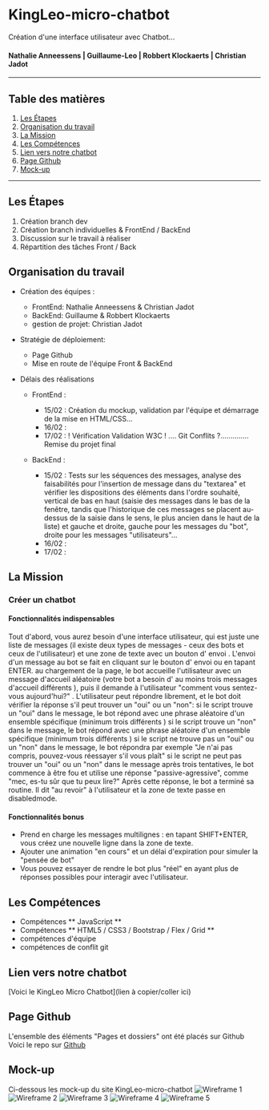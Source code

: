 # KingLeo-micro-chatbot
Création d'une interface utilisateur avec Chatbot...

#### Nathalie Anneessens | Guillaume-Leo | Robbert Klockaerts | Christian Jadot

***

## Table des matières
1. [Les Étapes](#Les-Etapes)
2. [Organisation du travail](#Organisation-du-travail)
3. [La Mission](#La-Mission)
4. [Les Compétences](#Les-Compétences)
5. [Lien vers notre chatbot](#Lien-vers-notre-chatbot)
6. [Page Github](#Page-Github)
7. [Mock-up](#Mock-up)

***

<a name="Les-Etapes"></a>
## Les Étapes
1. Création branch dev
2. Création branch individuelles & FrontEnd / BackEnd
3. Discussion sur le travail à réaliser
4. Répartition des tâches Front / Back

<a name="Organisation-du-travail"></a>
## Organisation du travail
- Création des équipes :
  - FrontEnd: Nathalie Anneessens & Christian Jadot
  - BackEnd: Guillaume & Robbert Klockaerts
  - gestion de projet: Christian Jadot

- Stratégie de déploiement:
  - Page Github
  - Mise en route de l'équipe Front & BackEnd

- Délais des réalisations
  - FrontEnd :
    - 15/02 : Création du mockup, validation par l'équipe et démarrage de la mise en HTML/CSS...
    - 16/02 :
    - 17/02 : ! Vérification Validation W3C ! .... Git Conflits ?.............. Remise du projet final

  - BackEnd :
    - 15/02 : Tests sur les séquences des messages, analyse des faisabilités pour l'insertion de message dans du "textarea" et vérifier les dispositions des éléments dans l'ordre souhaité, vertical de bas en haut (saisie des messages dans le bas de la fenêtre, tandis que l'historique de ces messages se placent au-dessus de la saisie dans le sens, le plus ancien dans le haut de la liste) et gauche et droite, gauche pour les messages du "bot", droite pour les messages "utilisateurs"...
    - 16/02 : 
    - 17/02 : 

<a name="La-Mission"></a>
## La Mission
### Créer un chatbot
#### Fonctionnalités indispensables
Tout d'abord, vous aurez besoin d'une interface utilisateur, qui est juste une liste de messages (il existe deux types de messages - ceux des bots et ceux de l'utilisateur) et une zone de texte avec un bouton d' envoi .
L'envoi d'un message au bot se fait en cliquant sur le bouton d' envoi ou en tapant ENTER.
au chargement de la page, le bot accueille l'utilisateur avec un message d'accueil aléatoire (votre bot a besoin d' au moins trois messages d'accueil différents ), puis il demande à l'utilisateur "comment vous sentez-vous aujourd'hui?" .
L'utilisateur peut répondre librement, et le bot doit vérifier la réponse s'il peut trouver un "oui" ou un "non":
si le script trouve un "oui" dans le message, le bot répond avec une phrase aléatoire d'un ensemble spécifique (minimum trois différents )
si le script trouve un "non" dans le message, le bot répond avec une phrase aléatoire d'un ensemble spécifique (minimum trois différents )
si le script ne trouve pas un "oui" ou un "non" dans le message, le bot répondra par exemple "Je n'ai pas compris, pouvez-vous réessayer s'il vous plaît"
si le script ne peut pas trouver un "oui" ou un "non" dans le message après trois tentatives, le bot commence à être fou et utilise une réponse "passive-agressive", comme "mec, es-tu sûr que tu peux lire?"
Après cette réponse, le bot a terminé sa routine. Il dit "au revoir" à l'utilisateur et la zone de texte passe en disabledmode.
#### Fonctionnalités bonus
- Prend en charge les messages multilignes : en tapant SHIFT+ENTER, vous créez une nouvelle ligne dans la zone de texte.
- Ajouter une animation "en cours" et un délai d'expiration pour simuler la "pensée de bot"
- Vous pouvez essayer de rendre le bot plus "réel" en ayant plus de réponses possibles pour interagir avec l'utilisateur.

<a name="Les-Compétences"></a>
## Les Compétences
- Compétences ** JavaScript **
- Compétences ** HTML5 / CSS3 / Bootstrap / Flex / Grid ** 
- compétences d'équipe
- compétences de conflit git

<a name="Lien-vers-notre-chatbot"></a>
## Lien vers notre chatbot
[Voici le KingLeo Micro Chatbot](lien à copier/coller ici)

<a name="Page-Github"></a>
## Page Github
L'ensemble des éléments "Pages et dossiers" ont été placés sur Github
Voici le repo sur [Github](https://github.com/ChristianJadot/KingLeo-micro-chatbot/)

<a name=""></a>
## Mock-up
Ci-dessous les mock-up du site KingLeo-micro-chatbot
![Wireframe 1]()
![Wireframe 2]()
![Wireframe 3]()
![Wireframe 4]()
![Wireframe 5]()